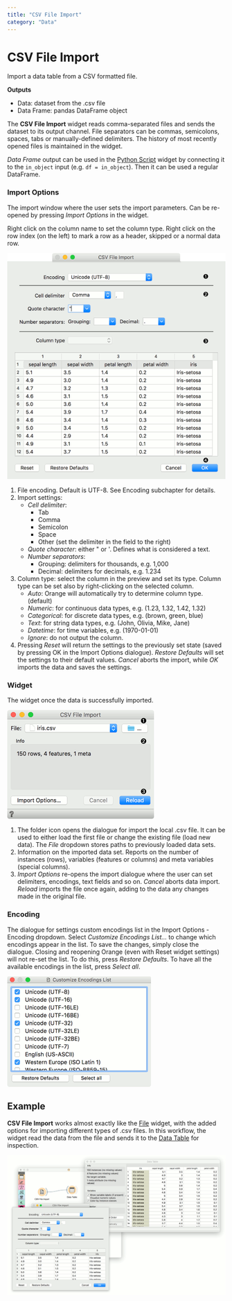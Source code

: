 ```yaml
---
title: "CSV File Import"
category: "Data"
---
```

CSV File Import
===============

Import a data table from a CSV formatted file.

**Outputs**

- Data: dataset from the .csv file
- Data Frame: pandas DataFrame object

The **CSV File Import** widget reads comma-separated files and sends the dataset to its output channel. File separators can be commas, semicolons, spaces, tabs or manually-defined delimiters. The history of most recently opened files is maintained in the widget.

*Data Frame* output can be used in the [Python Script](/widget-catalog/data/../data/pythonscript) widget by connecting it to the `in_object` input (e.g. `df = in_object`). Then it can be used a regular DataFrame.

### Import Options

The import window where the user sets the import parameters. Can be re-opened by pressing *Import Options* in the widget.

Right click on the column name to set the column type. Right click on the row index (on the left) to mark a row as a header, skipped or a normal data row.

![](/widget-catalog/data/images/CSVFileImport-ImportOptions-stamped.png)

1. File encoding. Default is UTF-8. See Encoding subchapter for details.
2. Import settings:
   - *Cell delimiter*:
      - Tab
      - Comma
      - Semicolon
      - Space
      - Other (set the delimiter in the field to the right)
   - *Quote character*: either " or '. Defines what is considered a text.
   - *Number separators*:
      - Grouping: delimiters for thousands, e.g. 1,000
      - Decimal: delimiters for decimals, e.g. 1.234
3. Column type: select the column in the preview and set its type. Column type can be set also by right-clicking on the selected column.
   - *Auto*: Orange will automatically try to determine column type. (default)
   - *Numeric*: for continuous data types, e.g. (1.23, 1.32, 1.42, 1.32)
   - *Categorical*: for discrete data types, e.g. (brown, green, blue)
   - *Text*: for string data types, e.g. (John, Olivia, Mike, Jane)
   - *Datetime*: for time variables, e.g. (1970-01-01)
   - *Ignore*: do not output the column.
4. Pressing *Reset* will return the settings to the previously set state (saved by pressing OK in the Import Options dialogue). *Restore Defaults* will set the settings to their default values. *Cancel* aborts the import, while *OK* imports the data and saves the settings.

### Widget

The widget once the data is successfully imported.

![](/widget-catalog/data/images/CSVFileImport-widget-stamped.png)

1. The folder icon opens the dialogue for import the local .csv file. It can be used to either load the first file or change the existing file (load new data). The *File* dropdown stores paths to previously loaded data sets.
2. Information on the imported data set. Reports on the number of instances (rows), variables (features or columns) and meta variables (special columns).
3. *Import Options* re-opens the import dialogue where the user can set delimiters, encodings, text fields and so on. *Cancel* aborts data import. *Reload* imports the file once again, adding to the data any changes made in the original file.

### Encoding

The dialogue for settings custom encodings list in the Import Options - Encoding dropdown. Select *Customize Encodings List...* to change which encodings appear in the list. To save the changes, simply close the dialogue. Closing and reopening Orange (even with Reset widget settings) will not re-set the list. To do this, press *Restore Defaults*. To have all the available encodings in the list, press *Select all*.

![](/widget-catalog/data/images/CSVFileImport-encodings.png)

Example
-------

**CSV File Import** works almost exactly like the [File](../data/file.md) widget, with the added options for importing different types of .csv files. In this workflow, the widget read the data from the file and sends it to the [Data Table](/widget-catalog/data/../data/datatable) for inspection.

![](/widget-catalog/data/images/CSVFileImport-Example.png)
